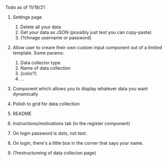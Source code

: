 Todo as of 11/18/21

1. Settings page

    1. Delete all your data
    2. Get your data as JSON (possibly just text you can copy-paste)
    3. (?chnage username or password) 

2. Allow user to creare their own custom input component out of a limited template. Some params: 

    1. Data collector type
    2. Name of data collection 
    3. (color?)
    4. ... 

3. Component which allows you to display whatever data you want dynamically 
4. Polish to grid for data collection 
5. README
6. Instructions/motivations tab (in the register component)
7. On login password is dots, not text.
8. On login, there's a little box in the corner that says your name. 
9. (?restructureing of data collecion page)